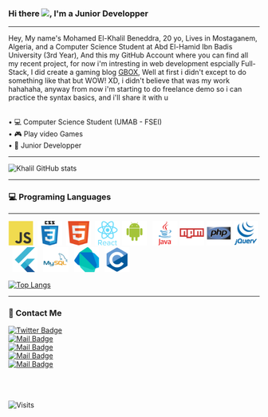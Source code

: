 ### Hi there <img src="https://raw.githubusercontent.com/MartinHeinz/MartinHeinz/master/wave.gif" width="30px">, I'm a Junior Developper
<hr/>



Hey, My name's Mohamed El-Khalil Beneddra, 20 yo, Lives in Mostaganem, Algeria, and a Computer Science Student at Abd El-Hamid Ibn Badis University (3rd Year), And this my GitHub Account where you can find all my recent project, for now i'm intresting in web development espcially Full-Stack, I did create a gaming blog <a href="https://github.com/khalil227/GBOX_Gaming_Blog">GBOX</a>, Well at first i didn't except to do something like that but WOW! XD, i didn't believe that was my work hahahaha, 
anyway from now i'm starting to do freelance demo so i can practice the syntax basics, and i'll share it with u<br/><br/>

  • 💻  Computer Science Student (UMAB - FSEI) <br/>
  • 🎮  Play video Games <br/>
  • 💎  Junior Developper <br/>

<hr/>

![Khalil GitHub stats](https://github-readme-stats.vercel.app/api?username=khalil227&show_icons=true&theme=gotham)


<hr/>

 

### 💻 Programing Languages
<hr/>

<img src="https://github.com/devicons/devicon/blob/master/icons/javascript/javascript-original.svg" alt="Css Logo" with="50" height="50"/> &nbsp;<img src="https://github.com/devicons/devicon/blob/master/icons/css3/css3-original-wordmark.svg" alt="JavaScript Logo" with="50" height="50"/> &nbsp;<img src="https://github.com/devicons/devicon/blob/master/icons/html5/html5-original.svg" alt="Hmtl Logo" with="50" height="50"/> &nbsp;<img src="https://github.com/devicons/devicon/blob/master/icons/react/react-original-wordmark.svg" alt="React Logo" with="50" height="50"/>&nbsp;<img src="https://github.com/devicons/devicon/blob/master/icons/android/android-original-wordmark.svg" alt="android Logo" with="50" height="50"/> &nbsp; <img src="https://github.com/devicons/devicon/blob/master/icons/java/java-original-wordmark.svg" alt="Java Logo" with="50" height="50"/>&nbsp;<img src="https://github.com/devicons/devicon/blob/master/icons/npm/npm-original-wordmark.svg" alt="npm Logo" with="50" height="50"/>&nbsp;<img src="https://github.com/devicons/devicon/blob/master/icons/php/php-original.svg" alt="php Logo" with="50" height="50"/>&nbsp;<img src="https://github.com/devicons/devicon/blob/master/icons/jquery/jquery-plain-wordmark.svg" alt="php Logo" with="50" height="50"/> &nbsp;
<img src="https://github.com/devicons/devicon/blob/master/icons/flutter/flutter-original.svg" alt="php Logo" with="50" height="50"/> &nbsp;
<img src="https://github.com/devicons/devicon/blob/master/icons/mysql/mysql-original-wordmark.svg" alt="php Logo" with="50" height="50"/> &nbsp;
<img src="https://github.com/devicons/devicon/blob/master/icons/dart/dart-original.svg" alt="php Logo" with="50" height="50"/> &nbsp;
<img src="https://github.com/devicons/devicon/blob/master/icons/c/c-original.svg" alt="php Logo" with="50" height="50"/> &nbsp;


[![Top Langs](https://github-readme-stats.vercel.app/api/top-langs/?username=khalil227&theme=gotham&layout=compact)](https://github.com/anuraghazra/github-readme-stats)


<hr/>

### 📩 Contact Me 

[![Twitter Badge](https://img.shields.io/badge/-@ElBeneddra-1ca0f1?style=flat&labelColor=1ca0f1&logo=twitter&logoColor=white&link=https://twitter.com/ElBeneddra)](https://twitter.com/ElBeneddra) <br/>
[![Mail Badge](https://img.shields.io/badge/-@khalilbnd.exe-e84393?style=flat&labelColor=e84392&logo=instagram&logoColor=white)](https://www.instagram.com/khalilbnd.exe/) <br/>
[![Mail Badge](https://img.shields.io/badge/-@khalilbnd.exe-2374e1?style=flat&labelColor=2374e1&logo=facebook&logoColor=white)](https://www.facebook.com/kbeneddra/) <br/>
[![Mail Badge](https://img.shields.io/badge/-beneddrakhalil@gmail.com-c0392b?style=flat&labelColor=c0392b&logo=gmail&logoColor=white)](mailto:beneddrakhalil@gmail.com) <br/>
[![Mail Badge](https://img.shields.io/badge/khalilBeneddra-0077B5?style=for-the-badge&logo=linkedin&logoColor=white)](https://www.linkedin.com/in/mohamed-el-khalil-beneddra-1bb8931b4/) <br/>

<br/><br/><br/>![Visits](https://visitor-badge.glitch.me/badge?page_id=khalil227.khalil227)




